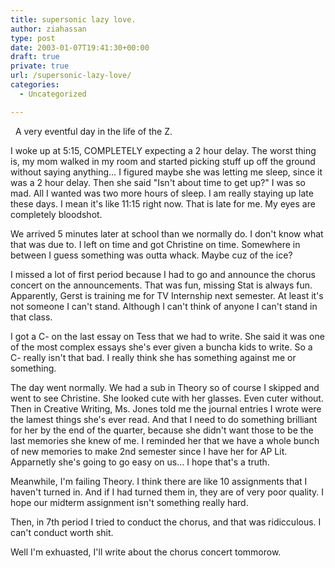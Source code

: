 ```yaml
---
title: supersonic lazy love.
author: ziahassan
type: post
date: 2003-01-07T19:41:30+00:00
draft: true
private: true
url: /supersonic-lazy-love/
categories:
  - Uncategorized

---
```

&nbsp; A very eventful day in the life of the Z.

I woke up at 5:15, COMPLETELY expecting a 2 hour delay. The worst thing is, my mom walked in my room and started picking stuff up off the ground without saying anything&#8230; I figured maybe she was letting me sleep, since it was a 2 hour delay. Then she said "Isn't about time to get up?" I was so mad. All I wanted was two more hours of sleep. I am really staying up late these days. I mean it's like 11:15 right now. That is late for me. My eyes are completely bloodshot.

We arrived 5 minutes later at school than we normally do. I don't know what that was due to. I left on time and got Christine on time. Somewhere in between I guess something was outta whack. Maybe cuz of the ice?

I missed a lot of first period because I had to go and announce the chorus concert on the announcements. That was fun, missing Stat is always fun. Apparently, Gerst is training me for TV Internship next semester. At least it's not someone I can't stand. Although I can't think of anyone I can't stand in that class.

I got a C- on the last essay on Tess that we had to write. She said it was one of the most complex essays she's ever given a buncha kids to write. So a C- really isn't that bad. I really think she has something against me or something.

The day went normally. We had a sub in Theory so of course I skipped and went to see Christine. She looked cute with her glasses. Even cuter without. Then in Creative Writing, Ms. Jones told me the journal entries I wrote were the lamest things she's ever read. And that I need to do something brilliant for her by the end of the quarter, because she didn't want those to be the last memories she knew of me. I reminded her that we have a whole bunch of new memories to make 2nd semester since I have her for AP Lit. Apparnetly she's going to go easy on us&#8230; I hope that's a truth.

Meanwhile, I'm failing Theory. I think there are like 10 assignments that I haven't turned in. And if I had turned them in, they are of very poor quality. I hope our midterm assignment isn't something really hard.

Then, in 7th period I tried to conduct the chorus, and that was ridicculous. I can't conduct worth shit.

Well I'm exhuasted, I'll write about the chorus concert tommorow.